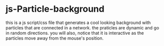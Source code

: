 # js-Particle-background
this is a js script/css file that generates a cool looking background with particles that are connected in a network. the praticles are dynamic and go in random directions.
you will also, notice that it is interactive as the particles move away from the mouse's position.
